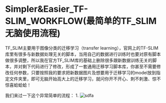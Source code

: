# Simpler&Easier_TF-SLIM_WORKFLOW(最简单的TF_SLIM无脑使用流程)
TF_SLIM主要用于图像分类的迁移学习（transfer learning），官网上的TF-SLIM库里有很多与新数据处理无关的脚本，当用自己的数据进行训练时也要对原有脚本做很多调整，所以我在官方TF_SLIM库的基础上删除很多跟新数据训练无关的脚本，并对剩下代码进行了修改，形成了一套通用迁移学习脚本库，你甚至不需要修改任何参数，只要按照我的要求把新数据图片及想要用于迁移学习的model放到指定文件夹里，即可无脑开始高大上的迁移学习，就问你开不开心、刺不刺激、惊不惊喜蛤蛤蛤！

我们来过一下这个异常简单的流程：
1.
![sdfa](Simple-Optimized-TF_SLIM_WORKFLOW/Readme_Pics/easier_TF-SLIM_workflow.png)
